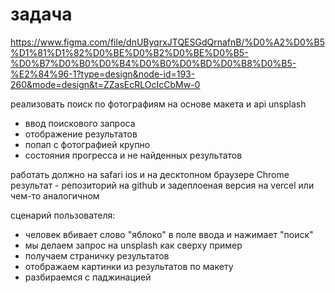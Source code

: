 # задача 
https://www.figma.com/file/dnUByqrxJTQESGdQrnafnB/%D0%A2%D0%B5%D1%81%D1%82%D0%BE%D0%B2%D0%BE%D0%B5-%D0%B7%D0%B0%D0%B4%D0%B0%D0%BD%D0%B8%D0%B5-%E2%84%96-1?type=design&node-id=193-260&mode=design&t=ZZasEcRLOcIcCbMw-0

реализовать поиск по фотографиям на основе макета и api unsplash
- ввод поискового запроса
- отображение результатов
- попап с фотографией крупно
- состояния прогресса и не найденных результатов 

работать должно на safari ios и на десктопном браузере Chrome
результат - репозиторий на github и задеплоеная версия на vercel или чем-то аналогичном

сценарий пользователя:
- человек вбивает слово "яблоко" в поле ввода и нажимает "поиск"
- мы делаем запрос на unsplash как сверху пример
- получаем страничку результатов
- отображаем картинки из результатов по макету
- разбираемся с паджинацией
